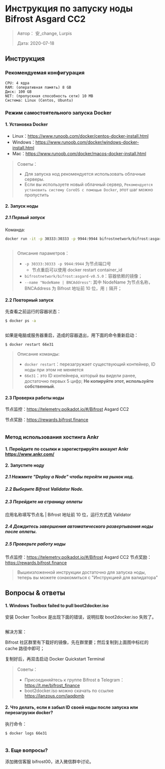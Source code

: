 # Инструкция по запуску ноды Bifrost Asgard CC2

> Автор： 安_change, Lurpis
> 
> Дата: 2020-07-18

## Инструкция
### Рекомендуемая конфигурация

```
CPU: 4 ядра
RAM: (оперативная память) 8 GB
Диск: 100 GB
NET: (пропускная способность сети) 10 MB
Система: Linux (Centos, Ubuntu)
```

### Режим самостоятельного запуска Docker
#### 1. Установка Docker
- Linux：<https://www.runoob.com/docker/centos-docker-install.html>
- Windows：<https://www.runoob.com/docker/windows-docker-install.html>
- Mac：<https://www.runoob.com/docker/macos-docker-install.html>

> Советы：
> 
> - Для запуска нод рекомендуется использовать облачные серверы.
> - Если вы используете новый облачный сервер, `Рекомендуется установить систему CoreOS с помощью Docker`, этот шаг можно пропустить

#### 2. Запуск ноды

##### 2.1 Первый запуск

Команда:

```sh
docker run -it -p 30333:30333 -p 9944:9944 bifrostnetwork/bifrost:asgard-v0.5.0 --name "NodeName | BNCAddress" --rpc-cors 'all' --unsafe-ws-external --validator
```

<img :src="$withBase('/zh/node-tutorials/node-tutorials-01.png')" alt="" />

> Описание параметров：
> 
> - `-p 30333:30333 -p 9944:9944` 为节点端口号 
>     - 节点重启可以使用 docker restart container_id
> - `bifrostnetwork/bifrost:asgard-v0.5.0`：容器依赖的镜像；
> - `--name "NodeName | BNCAddress"`: 其中 NodeName 为节点名称，BNCAddress 为 Bifrost 地址前 10 位，用 `|` 隔开；

#### 2.2 Повторный запуск

先查看之前运行的容器状态：

```sh
$ docker ps -a
```

<img :src="$withBase('/zh/node-tutorials/node-tutorials-02.png')" alt="" />

如果是电脑或服务器重启，造成的容器退出，用下面的命令重新启动：

```sh
$ docker restart 66e31
```

> Описание команды:
> 
> - `docker restart`：перезагружает существующий контейнер, ID ноды при этом не меняется
> - `66e31`：это ID контейнера, который вы видели ранее, достаточно первых 5 цифр; **Не копируйте этот, используйте собственный**.

#### 2.3 Проверка работы ноды

节点监控：<https://telemetry.polkadot.io/#/Bifrost> Asgard CC2

节点奖励：<https://rewards.bifrost.finance>

<img :src="$withBase('/zh/node-tutorials/node-tutorials-03.png')" alt="" />

### Метод использования хостинга Ankr
#### 1. Перейдите по ссылки и зарегистрируйте аккаунт Ankr <https://www.ankr.com/>
#### 2. Запустите ноду
##### 2.1 Нажмите "Deploy a Node" чтобы перейти на рынок нод.
##### 2.2 Выберите Bifrost Validator Node.
##### 2.3 Перейдите на страницу оплаты
应用名称填写节点名 | Bifrost 地址前 10 位，运行方式选 Validator

##### 2.4 Дождитесь завершения автоматического развертывания ноды после оплаты.
##### 2.5 Проверьте работу ноды

节点监控：<https://telemetry.polkadot.io/#/Bifrost> Asgard CC2 节点奖励：<https://rewards.bifrost.finance>

> Вышеизложенной инструкции достаточно для запуска ноды, теперь вы можете ознакомиться с "Инструкцией для валидатора"

## Вопросы & ответы
#### 1. Windows Toolbox failed to pull boot2docker.iso

安装 Docker Toolbox 是出现下面的错误，说明拉取 boot2docker.iso 失败了。

<img :src="$withBase('/zh/node-tutorials/node-tutorials-04.png')" alt="" />

解决方案：

Bifrost 社区群里有下载好的镜像，先在群里要；然后复制到上面图中标红的 cache 路径中即可；

复制好后，再双击启动 Docker Quickstart Terminal

> Советы：
> 
> - Присоединяйтесь к группе Bifrost в Telegram： https://t.me/bifrost_finance
> - boot2docker.iso можно скачать по ссылке https://lanzous.com/iaqdpmb

#### 2. Что делать, если я забыл ID своей ноды после запуска или перезагрузки docker?

执行命令：

```sh
$ docker logs 66e31
```

<img :src="$withBase('/zh/node-tutorials/node-tutorials-05.png')" alt="" />

### 3. Еще вопросы?

添加微信客服 bifrost00，进入微信群中讨论。